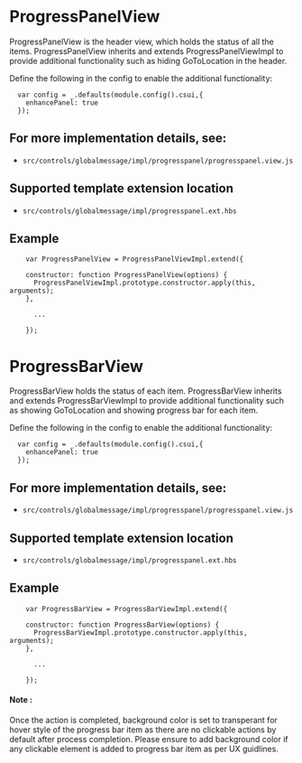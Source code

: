 # ProgressPanelView

ProgressPanelView is the header view, which holds the status of all the items. ProgressPanelView inherits and extends ProgressPanelViewImpl to provide additional functionality such as hiding GoToLocation in the header.

Define the following in the config to enable the additional functionality:

```
  var config = _.defaults(module.config().csui,{
    enhancePanel: true
  });
```

## For more implementation details, see:
- `src/controls/globalmessage/impl/progresspanel/progresspanel.view.js`

## Supported template extension location
- `src/controls/globalmessage/impl/progresspanel.ext.hbs`

## Example
```
    var ProgressPanelView = ProgressPanelViewImpl.extend({
    
    constructor: function ProgressPanelView(options) {
      ProgressPanelViewImpl.prototype.constructor.apply(this, arguments);
    },
    
      ...
      
    });
```
  

# ProgressBarView

ProgressBarView holds the status of each item. ProgressBarView inherits and extends ProgressBarViewImpl to provide additional functionality such as showing GoToLocation and showing progress bar for each item.

Define the following in the config to enable the additional functionality:

```
  var config = _.defaults(module.config().csui,{
    enhancePanel: true
  });
```

## For more implementation details, see:
- `src/controls/globalmessage/impl/progresspanel/progresspanel.view.js`

## Supported template extension location
- `src/controls/globalmessage/impl/progresspanel.ext.hbs`

## Example
```
    var ProgressBarView = ProgressBarViewImpl.extend({
    
    constructor: function ProgressBarView(options) {
      ProgressBarViewImpl.prototype.constructor.apply(this, arguments);
    },
    
      ...
      
    });
```
#### Note : 
Once the action is completed, background color is set to transperant for hover style of the progress bar item as there are no clickable actions by default after process completion. Please ensure to add background color if any clickable element is added to progress bar item as per UX guidlines.
